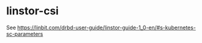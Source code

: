 # linstor-csi

See https://linbit.com/drbd-user-guide/linstor-guide-1_0-en/#s-kubernetes-sc-parameters
